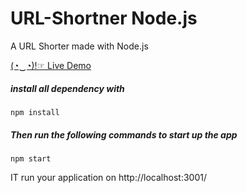 # URL-Shortner Node.js

A URL Shorter made with Node.js

[(◔‿◔)!☞ Live Demo](https://tinyurls.ga/)


##### install all dependency with

```
npm install
```

##### Then run the following commands to start up the app

```
npm start
```

IT run your application on http://localhost:3001/
